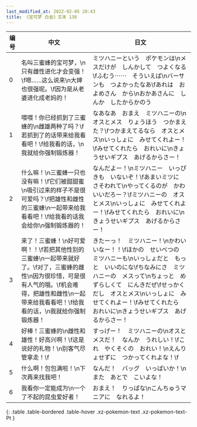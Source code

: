 ```yaml
---
last_modified_at: 2022-02-05 20:43
title: 《宝可梦 白金》文本 138
---
```

| 编号 | 中文 | 日文 |
| ---- | ---- | ---- |
| 0 | 名叫三蜜蜂的宝可梦，\n只有雌性进化才会变强！\f嗯……这么说来\n大婶也很强呢。\f因为是从老婆进化成老妈的！ | ミツハニーという　ポケモンは\nメスだけが　しんかして　つよくなる\fふむう⋯⋯　そういえば\nバーサンも　つよかったなあ\fあれは　およめさん　から\nおかあさんに　しんか　したからかのう |
| 1 | 喂喂！你已经抓到了三蜜蜂的\n雌雄两种了吗？\f若抓到了的话带来给我看看吧！\f给我看的话，\n我就给你强制锻炼器！ | なあなあ　おまえ　ミツハニーの\nオスとメス　りょうほう　つかまえた？\fつかまえてるなら　オスとメス\nいっしょに　みせてくれよー！\fみせてくれたら　おれいに\nきょうせいギプス　あげるからさー！ |
| 2 | 什么嘛！\n三蜜蜂一只也没有嘛！\f它们被甜甜蜜\n吸引过来的样子不是很可爱吗？\f把雄性和雌性的三蜜蜂\n一起带来给我看看吧！\f给我看的话我会给你\n强制锻炼器的！ | なんだよー！\nミツハニー　いっぴきも　いないぞ！\fあまいミツに　さそわれて\nやってくるのが　かわいいだろー？\fミツハニーの　オスとメス\nいっしょに　みせてくれよー！\fみせてくれたら　おれいに\nきょうせいギプス　あげるからさー！ |
| 3 | 来了！三蜜蜂！\n好可爱啊！！\f若把其他性别的三蜜蜂\n一起带来就好了。\f对了，三蜜蜂的雌性\n因为很珍惜，可是很有人气的哦。\f机会难得，把雄性和雌性\n一起带来给我看看吧！\f给我看的话，\n我就给你强制锻炼器！ | きたーっ！　ミツハニー！\nかわいいなー！！\fほかの　せいべつの　ミツハニーも\nいっしょだと　もっと　いいのにな\fちなみにさ　ミツハニーの　メスって\nちょっと　めずらしくて　にんきだぜ\fせっかくだし　オスとメス\nいっしょに　みせてくれよー！\fみせてくれたら　おれいに\nきょうせいギプス　あげるからさー！ |
| 4 | 好棒！三蜜蜂的\n雌性和雄性！好高兴啊！\f这是说好的礼物！\n别客气尽管拿走！\f | すっげー！　ミツハニーの\nオスとメスだ！　なんか　うれしい！\fこれ　やくそくの　おれい！\nえんりょせずに　つかってくれよな！\f |
| 5 | 什么啊！包包满啦！\n下次再来找我吧！ | なんだ！　バッグ　いっぱいか！\nまた　あとで　こいよな！ |
| 6 | 我看你一定能成为\n一个了不起的昆虫爱好者！ | おまえ！　りっぱな\nこんちゅうマニアに　なれるよ！ |
{: .table .table-bordered .table-hover .xz-pokemon-text .xz-pokemon-text-Pt }